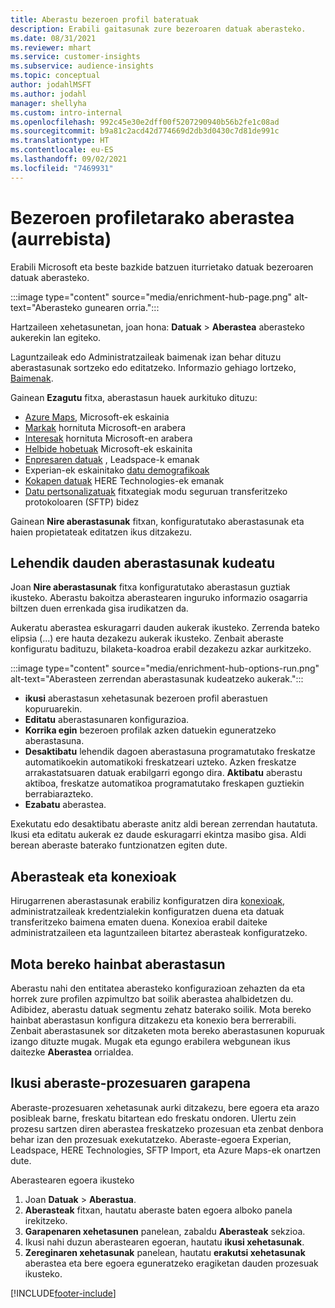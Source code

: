 ```yaml
---
title: Aberastu bezeroen profil bateratuak
description: Erabili gaitasunak zure bezeroaren datuak aberasteko.
ms.date: 08/31/2021
ms.reviewer: mhart
ms.service: customer-insights
ms.subservice: audience-insights
ms.topic: conceptual
author: jodahlMSFT
ms.author: jodahl
manager: shellyha
ms.custom: intro-internal
ms.openlocfilehash: 992c45e30e2dff00f5207290940b56b2fe1c08ad
ms.sourcegitcommit: b9a81c2acd42d774669d2db3d0430c7d81de991c
ms.translationtype: HT
ms.contentlocale: eu-ES
ms.lasthandoff: 09/02/2021
ms.locfileid: "7469931"
---
```

# <a name="enrichment-for-customer-profiles-preview"></a>Bezeroen profiletarako aberastea (aurrebista)

Erabili Microsoft eta beste bazkide batzuen iturrietako datuak bezeroaren datuak aberasteko.

:::image type="content" source="media/enrichment-hub-page.png" alt-text="Aberasteko gunearen orria.":::

Hartzaileen xehetasunetan, joan hona: **Datuak** > **Aberastea** aberasteko aukerekin lan egiteko.  

Laguntzaileak edo Administratzaileak baimenak izan behar dituzu aberastasunak sortzeko edo editatzeko. Informazio gehiago lortzeko, [Baimenak](permissions.md).

Gainean **Ezagutu** fitxa, aberastasun hauek aurkituko dituzu:

- [Azure Maps](enrichment-azure-maps.md), Microsoft-ek eskainia
- [Markak](enrichment-microsoft.md) hornituta Microsoft-en arabera
- [Interesak](enrichment-microsoft.md) hornituta Microsoft-en arabera
- [Helbide hobetuak](enrichment-enhanced-addresses.md) Microsoft-ek eskainita
- [Enpresaren datuak](enrichment-leadspace.md) , Leadspace-k emanak
- Experian-ek eskainitako [datu demografikoak](enrichment-experian.md)
- [Kokapen datuak](enrichment-here.md) HERE Technologies-ek emanak
- [Datu pertsonalizatuak](enrichment-SFTP-custom-import.md) fitxategiak modu seguruan transferitzeko protokoloaren (SFTP) bidez

Gainean **Nire aberastasunak** fitxan, konfiguratutako aberastasunak eta haien propietateak editatzen ikus ditzakezu.

## <a name="manage-existing-enrichments"></a>Lehendik dauden aberastasunak kudeatu

Joan **Nire aberastasunak** fitxa konfiguratutako aberastasun guztiak ikusteko. Aberastu bakoitza aberastearen inguruko informazio osagarria biltzen duen errenkada gisa irudikatzen da.

Aukeratu aberastea eskuragarri dauden aukerak ikusteko. Zerrenda bateko elipsia (...) ere hauta dezakezu aukerak ikusteko. Zenbait aberaste konfiguratu badituzu, bilaketa-koadroa erabil dezakezu azkar aurkitzeko.

:::image type="content" source="media/enrichment-hub-options-run.png" alt-text="Aberasteen zerrendan aberastasunak kudeatzeko aukerak.":::

- **ikusi** aberastasun xehetasunak bezeroen profil aberastuen kopuruarekin.
- **Editatu** aberastasunaren konfigurazioa.
- **Korrika egin** bezeroen profilak azken datuekin eguneratzeko aberastasuna.
- **Desaktibatu** lehendik dagoen aberastasuna programatutako freskatze automatikoekin automatikoki freskatzeari uzteko. Azken freskatze arrakastatsuaren datuak erabilgarri egongo dira. **Aktibatu** aberastu aktiboa, freskatze automatikoa programatutako freskapen guztiekin berrabiarazteko.
- **Ezabatu** aberastea.

Exekutatu edo desaktibatu aberaste anitz aldi berean zerrendan hautatuta. Ikusi eta editatu aukerak ez daude eskuragarri ekintza masibo gisa. Aldi berean aberaste baterako funtzionatzen egiten dute.

## <a name="enrichments-and-connections"></a>Aberasteak eta konexioak

Hirugarrenen aberastasunak erabiliz konfiguratzen dira [konexioak](connections.md), administratzaileak kredentzialekin konfiguratzen duena eta datuak transferitzeko baimena ematen duena. Konexioa erabil daiteke administratzaileen eta laguntzaileen bitartez aberasteak konfiguratzeko.  

## <a name="multiple-enrichments-of-the-same-type"></a>Mota bereko hainbat aberastasun

Aberastu nahi den entitatea aberasteko konfigurazioan zehazten da eta horrek zure profilen azpimultzo bat soilik aberastea ahalbidetzen du. Adibidez, aberastu datuak segmentu zehatz baterako soilik. Mota bereko hainbat aberastasun konfigura ditzakezu eta konexio bera berrerabili. Zenbait aberastasunek sor ditzaketen mota bereko aberastasunen kopuruak izango dituzte mugak. Mugak eta egungo erabilera webgunean ikus daitezke **Aberastea** orrialdea.

## <a name="see-the-progress-of-the-enrichment-process"></a>Ikusi aberaste-prozesuaren garapena

Aberaste-prozesuaren xehetasunak aurki ditzakezu, bere egoera eta arazo posibleak barne, freskatu bitartean edo freskatu ondoren. Ulertu zein prozesu sartzen diren aberastea freskatzeko prozesuan eta zenbat denbora behar izan den prozesuak exekutatzeko. Aberaste-egoera Experian, Leadspace, HERE Technologies, SFTP Import, eta Azure Maps-ek onartzen dute.

Aberastearen egoera ikusteko

1. Joan **Datuak** > **Aberastua**. 
1. **Aberasteak** fitxan, hautatu aberaste baten egoera alboko panela irekitzeko. 
1. **Garapenaren xehetasunen** panelean, zabaldu **Aberasteak** sekzioa. 
1. Ikusi nahi duzun aberastearen egoeran, hautatu **ikusi xehetasunak**. 
1. **Zereginaren xehetasunak** panelean, hautatu **erakutsi xehetasunak** aberastea eta bere egoera eguneratzeko eragiketan dauden prozesuak ikusteko. 

[!INCLUDE[footer-include](../includes/footer-banner.md)]
